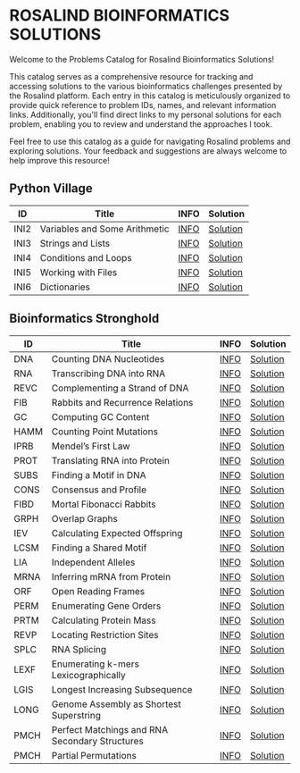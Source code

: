 # ROSALIND BIOINFORMATICS SOLUTIONS
Welcome to the Problems Catalog for Rosalind Bioinformatics Solutions!

This catalog serves as a comprehensive resource for tracking and accessing solutions to the various bioinformatics challenges presented by the Rosalind platform. Each entry in this catalog is meticulously organized to provide quick reference to problem IDs, names, and relevant information links. Additionally, you'll find direct links to my personal solutions for each problem, enabling you to review and understand the approaches I took.

Feel free to use this catalog as a guide for navigating Rosalind problems and exploring solutions. Your feedback and suggestions are always welcome to help improve this resource!

## Python Village

| ID    | Title                           | INFO     | Solution     |
|-------|---------------------------------|----------|--------------|
| INI2  | Variables and Some Arithmetic   | [INFO](https://rosalind.info/problems/ini2/) | [Solution](https://github.com/AhmedOs13/Rosalind-Bioinformatics/blob/main/Python%20Village/01.%20Variables%20and%20Some%20Arithmetic.py) |
| INI3  | Strings and Lists               | [INFO](https://rosalind.info/problems/ini3/) | [Solution](https://github.com/AhmedOs13/Rosalind-Bioinformatics/blob/main/Python%20Village/02.%20Strings%20and%20Lists.py) |
| INI4  | Conditions and Loops            | [INFO](https://rosalind.info/problems/ini4/) | [Solution](https://github.com/AhmedOs13/Rosalind-Bioinformatics/blob/main/Python%20Village/03.%20Conditions%20and%20Loops.py) |
| INI5  | Working with Files              | [INFO](https://rosalind.info/problems/ini5/) | [Solution](https://github.com/AhmedOs13/Rosalind-Bioinformatics/blob/main/Python%20Village/04.%20Working%20with%20Files.py) |
| INI6  | Dictionaries                    | [INFO](https://rosalind.info/problems/ini6/) | [Solution](https://github.com/AhmedOs13/Rosalind-Bioinformatics/blob/main/Python%20Village/05.%20Dictionaries.py) |




## Bioinformatics Stronghold

| ID    | Title                                         | INFO     | Solution     |
|-------|-----------------------------------------------|----------|--------------|
| DNA   | Counting DNA Nucleotides                      | [INFO](https://rosalind.info/problems/dna/) | [Solution](https://github.com/AhmedOs13/Rosalind-Bioinformatics/blob/main/Bioinformatics%20Stronghold/01.%20Counting%20DNA%20Nucleotides.py) |
| RNA   | Transcribing DNA into RNA                     | [INFO](https://rosalind.info/problems/rna/) | [Solution](https://github.com/AhmedOs13/Rosalind-Bioinformatics/blob/main/Bioinformatics%20Stronghold/02.%20Transcribing%20DNA%20into%20RNA.py) |
| REVC  | Complementing a Strand of DNA                 | [INFO](https://rosalind.info/problems/revc/) | [Solution](https://github.com/AhmedOs13/Rosalind-Bioinformatics/blob/main/Bioinformatics%20Stronghold/03.%20Complementing%20a%20Strand%20of%20DNA.py) |
| FIB   | Rabbits and Recurrence Relations              | [INFO](https://rosalind.info/problems/fib/) | [Solution](https://github.com/AhmedOs13/Rosalind-Bioinformatics/blob/main/Bioinformatics%20Stronghold/04.%20Rabbits%20and%20Recurrence%20Relations.py) |
| GC    | Computing GC Content                          | [INFO](https://rosalind.info/problems/gc/) | [Solution](https://github.com/AhmedOs13/Rosalind-Bioinformatics/blob/main/Bioinformatics%20Stronghold/06.%20Computing%20GC%20Content.py) |
| HAMM  | Counting Point Mutations                      | [INFO](https://rosalind.info/problems/hamm/) | [Solution](https://github.com/AhmedOs13/Rosalind-Bioinformatics/blob/main/Bioinformatics%20Stronghold/07.%20Counting%20Point%20Mutations.py) |
| IPRB  | Mendel’s First Law                            | [INFO](https://rosalind.info/problems/iprb/) | [Solution](https://github.com/AhmedOs13/Rosalind-Bioinformatics/blob/main/Bioinformatics%20Stronghold/08.%20Mendel's%20First%20Law.py) |
| PROT  | Translating RNA into Protein                  | [INFO](https://rosalind.info/problems/prot/) | [Solution](https://github.com/AhmedOs13/Rosalind-Bioinformatics/blob/main/Bioinformatics%20Stronghold/05.%20Translating%20RNA%20into%20Protein.py) |
| SUBS  | Finding a Motif in DNA                        | [INFO](https://rosalind.info/problems/subs/) | [Solution](https://github.com/AhmedOs13/Rosalind-Bioinformatics/blob/main/Bioinformatics%20Stronghold/09.%20Finding%20a%20Motif%20in%20DNA.py) |
| CONS  | Consensus and Profile                         | [INFO](https://rosalind.info/problems/cons/) | [Solution](https://github.com/AhmedOs13/Rosalind-Bioinformatics/blob/main/Bioinformatics%20Stronghold/10.%20Consensus%20and%20Profile.py) |
| FIBD  | Mortal Fibonacci Rabbits                      | [INFO](https://rosalind.info/problems/fibd/) | [Solution](https://github.com/AhmedOs13/Rosalind-Bioinformatics/blob/main/Bioinformatics%20Stronghold/11.%20Mortal%20Fibonacci%20Rabbits.py) |
| GRPH  | Overlap Graphs                                | [INFO](https://rosalind.info/problems/grph/) | [Solution](https://github.com/AhmedOs13/Rosalind-Bioinformatics/blob/main/Bioinformatics%20Stronghold/14.%20%20Overlap%20Graphs.py) |
| IEV   | Calculating Expected Offspring                | [INFO](https://rosalind.info/problems/iev/) | [Solution](https://github.com/AhmedOs13/Rosalind-Bioinformatics/blob/main/Bioinformatics%20Stronghold/18.%20Calculating%20Expected%20Offspring.py) |
| LCSM  | Finding a Shared Motif                        | [INFO](https://rosalind.info/problems/lcsm/) | [Solution](https://github.com/AhmedOs13/Rosalind-Bioinformatics/blob/main/Bioinformatics%20Stronghold/15.%20Finding%20A%20Shared%20Motif.py) |
| LIA   | Independent Alleles                           | [INFO](https://rosalind.info/problems/lia/) | [Solution](https://github.com/AhmedOs13/Rosalind-Bioinformatics/blob/main/Bioinformatics%20Stronghold/17.%20Independent%20Alleles.py) |
| MRNA  | Inferring mRNA from Protein                   | [INFO](https://rosalind.info/problems/mrna/) | [Solution](https://github.com/AhmedOs13/Rosalind-Bioinformatics/blob/main/Bioinformatics%20Stronghold/12.%20%20Inferring%20mRNA%20from%20Protein.py) |
| ORF   | Open Reading Frames                           | [INFO](https://rosalind.info/problems/orf/) | [Solution](https://github.com/AhmedOs13/Rosalind-Bioinformatics/blob/main/Bioinformatics%20Stronghold/13.%20Open%20Reading%20Frames.py) |
| PERM  | Enumerating Gene Orders                       | [INFO](https://rosalind.info/problems/perm/) | [Solution](https://github.com/AhmedOs13/Rosalind-Bioinformatics/blob/main/Bioinformatics%20Stronghold/16.%20Enumerating%20Gene%20Orders.py) |
| PRTM  | Calculating Protein Mass                      | [INFO](https://rosalind.info/problems/prtm/) | [Solution](https://github.com/AhmedOs13/Rosalind-Bioinformatics/blob/main/Bioinformatics%20Stronghold/19.%20Calculating%20Protein%20Mass.py) |
| REVP  | Locating Restriction Sites                    | [INFO](https://rosalind.info/problems/revp/) | [Solution](https://github.com/AhmedOs13/Rosalind-Bioinformatics/blob/main/Bioinformatics%20Stronghold/20.%20Locating%20Restriction%20Sites.py) |
| SPLC  | RNA Splicing                                  | [INFO](https://rosalind.info/problems/splc/) | [Solution](https://github.com/AhmedOs13/Rosalind-Bioinformatics/blob/main/Bioinformatics%20Stronghold/21.%20RNA%20Splicing.py) |
| LEXF  | Enumerating k-mers Lexicographically          | [INFO](https://rosalind.info/problems/lexf/) | [Solution](https://github.com/AhmedOs13/Rosalind-Bioinformatics/blob/main/Bioinformatics%20Stronghold/22.%20Enumerating%20k-mers%20Lexicographically.py) |
| LGIS  | Longest Increasing Subsequence                | [INFO](https://rosalind.info/problems/lgis/) | [Solution](https://github.com/AhmedOs13/Rosalind-Bioinformatics/blob/main/Bioinformatics%20Stronghold/23.%20Longest%20Increasing%20Subsequence.py) |
| LONG  | Genome Assembly as Shortest Superstring       | [INFO](https://rosalind.info/problems/long/) | [Solution](https://github.com/AhmedOs13/Rosalind-Bioinformatics/blob/main/Bioinformatics%20Stronghold/24.%20Genome%20Assembly%20as%20Shortest%20Superstring.py) |
| PMCH  | Perfect Matchings and RNA Secondary Structures| [INFO](https://rosalind.info/problems/pmch/) | [Solution](https://github.com/AhmedOs13/Rosalind-Bioinformatics/blob/main/Bioinformatics%20Stronghold/25.%20Perfect%20Matchings%20and%20RNA%20Secondary%20Structures.py) |
| PMCH  | Partial Permutations | [INFO](https://rosalind.info/problems/pmch/) | [Solution](https://github.com/AhmedOs13/Rosalind-Bioinformatics/blob/main/Bioinformatics%20Stronghold/26.%20Partial%20Permutations.py) |

